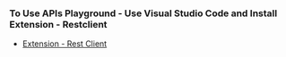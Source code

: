 
### To Use APIs Playground -  Use Visual Studio Code and Install Extension - Restclient

* [Extension - Rest Client](https://marketplace.visualstudio.com/items?itemName=humao.rest-client)
